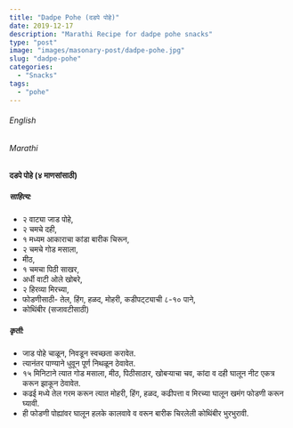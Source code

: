 ```yaml
---
title: "Dadpe Pohe (दडपे पोहे)"
date: 2019-12-17
description: "Marathi Recipe for dadpe pohe snacks"
type: "post"
image: "images/masonary-post/dadpe-pohe.jpg"
slug: "dadpe-pohe"
categories: 
  - "Snacks"
tags:
  - "pohe"
---
```


###### English








###### Marathi




#### दडपे पोहे (४ माणसांसाठी)



##### साहित्य:


- २ वाट्या जाड पोहे,
- २ चमचे दही,
- १ मध्यम आकाराचा कांडा बारीक चिरून,
- २ चमचे गोड मसाला,
- मीठ,
- १ चमचा पिठी साखर,
- अर्धी वाटी ओले खोबरे,
- २ हिरव्या मिरच्या,
- फोडणीसाठी- तेल, हिंग, हळद, मोहरी, कडीपट्ट्याची ८-१० पाने,
- कोथिंबीर (सजावटीसाठी)



##### कृती:


- जाड पोहे चाळून, निवडून स्वच्छता करावेत. 
- त्यानंतर पाण्याने धुवून पूर्ण निथळून ठेवावेत.
- १५ मिनिटाने त्यात गोड मसाला, मीठ, पिठीसाठार, खोबऱ्याचा चव, कांदा व दही घालून नीट एकत्र करून झाकून ठेवावेत. 
- कढई मध्ये तेल गरम करून त्यात मोहरी, हिंग, हळद, कढीपत्ता व मिरच्या घालून खमंग फोडणी करून घ्यावी.
- ही फोडणी पोह्यांवर घालून हलके कालवावे व वरून बारीक चिरलेली कोथिंबीर भुरभुरावी.
